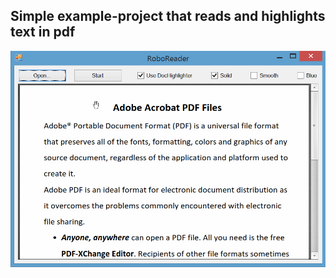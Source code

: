 ## Simple example-project that reads and highlights text in pdf
![Preview RoboReader](RoboReader.gif?raw=true)
